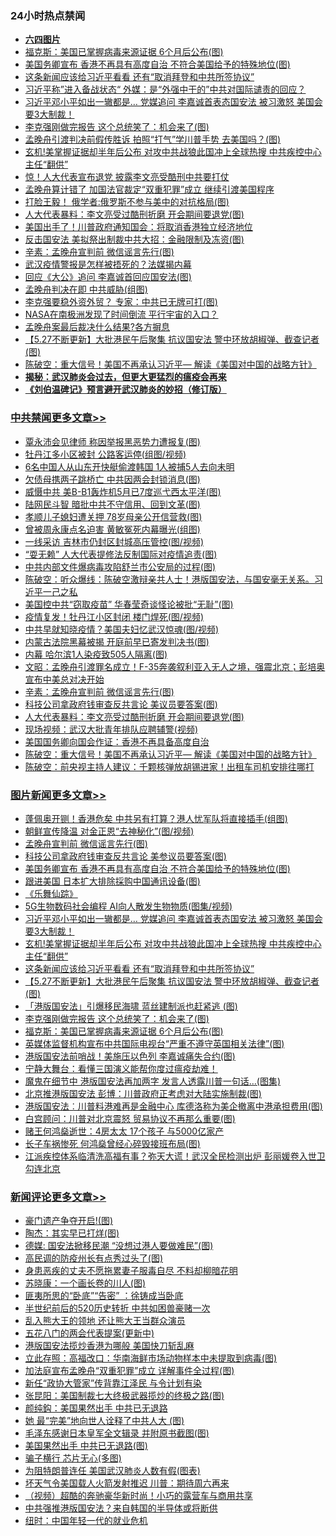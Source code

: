 <div class="catlist">
<h3>24小时热点禁闻</h3>
<ul>
<li><b><a href="64photo" target="_blank">六四图片</a></b></li>
<li><a href="https://github.com/fqnews/bnews/blob/master/topimagenews/20200527/1335144.md">福克斯：美国已掌握病毒来源证据 6个月后公布(图)</a></li>
<li><a href="https://github.com/fqnews/bnews/blob/master/topimagenews/20200528/1335431.md">美国务卿宣布 香港不再具有高度自治 不符合美国给予的特殊地位(图)</a></li>
<li><a href="https://github.com/fqnews/bnews/blob/master/topimagenews/20200527/1335253.md">这条新闻应该给习近平看看 还有“取消拜登和中共所签协议”</a></li>
<li><a href="https://github.com/fqnews/bnews/blob/master/comments/20200527/1335244.md">习近平称”进入备战状态“   外媒：是“外强中干的”中共对国际谴责的回应？</a></li>
<li><a href="https://github.com/fqnews/bnews/blob/master/topimagenews/20200527/1335332.md">习近平邓小平如出一辙都是… 党媒追问 李嘉诚首表态国安法 被习激怒 美国会要3大制裁！</a></li>
<li><a href="https://github.com/fqnews/bnews/blob/master/topimagenews/20200527/1335154.md">李克强刚做完报告 这个总统笑了：机会来了(图)</a></li>
<li><a href="https://github.com/fqnews/bnews/blob/master/cnnews/20200527/1335219.md">孟晚舟引渡判决前假传胜诉 拍照“打气”学川普手势 去美国吗？(图)</a></li>
<li><a href="https://github.com/fqnews/bnews/blob/master/topimagenews/20200527/1335279.md">玄机!美掌握证据却半年后公布 对攻中共战狼此国冲上全球热搜 中共疾控中心主任“翻供”</a></li>
<li><a href="https://github.com/fqnews/bnews/blob/master/comments/20200527/1335309.md">惊！人大代表宣布退党 披露李文亮受酷刑中共要打仗</a></li>
<li><a href="https://github.com/fqnews/bnews/blob/master/comments/20200528/1335456.md">孟晚舟算计错了 加国法官裁定“双重犯罪”成立 继续引渡美国程序</a></li>
<li><a href="https://github.com/fqnews/bnews/blob/master/cbnews/20200527/1335200.md">打脸王毅！ 俄学者:俄罗斯不参与美中的对抗格局(图)</a></li>
<li><a href="https://github.com/fqnews/bnews/blob/master/cbnews/20200528/1335510.md">人大代表暴料：李文亮受过酷刑折磨 开会期间要退党(图)</a></li>
<li><a href="https://github.com/fqnews/bnews/blob/master/comments/20200528/1335426.md">美国出手了！川普政府通知国会：将取消香港独立经济地位</a></li>
<li><a href="https://github.com/fqnews/bnews/blob/master/cbnews/20200527/1335156.md">反击国安法 美拟祭出制裁中共大招：金融限制及冻资(图)</a></li>
<li><a href="https://github.com/fqnews/bnews/blob/master/cbnews/20200528/1335512.md">辛素：孟晚舟宣判前 微信谣言先行(图)</a></li>
<li><a href="https://github.com/fqnews/bnews/blob/master/cbnews/20200527/1335231.md">武汉疫情警报是怎样被捂死的？法媒揭内幕</a></li>
<li><a href="https://github.com/fqnews/bnews/blob/master/cnnews/20200527/1335197.md">回应《大公》追问 李嘉诚首回应国安法(图)</a></li>
<li><a href="https://github.com/fqnews/bnews/blob/master/cbnews/20200527/1335114.md">孟晚舟判决在即 中共威胁(组图)</a></li>
<li><a href="https://github.com/fqnews/bnews/blob/master/cbnews/20200527/1335212.md">李克强要稳外资外贸？ 专家：中共已无牌可打(图)</a></li>
<li><a href="https://github.com/fqnews/bnews/blob/master/cnnews/20200528/1335483.md">NASA在南极洲发现了时间倒流 平行宇宙的入口？</a></li>
<li><a href="https://github.com/fqnews/bnews/blob/master/headline/20200527/1335239.md">孟晚舟案最后裁决什么结果?各方摒息</a></li>
<li><a href="https://github.com/fqnews/bnews/blob/master/topimagenews/20200527/1335172.md">【5.27不断更新】大批港民午后聚集 抗议国安法 警中环放胡椒弹、截查记者(图)</a></li>
<li><a href="https://github.com/fqnews/bnews/blob/master/cbnews/20200528/1335420.md">陈破空：重大信号！美国不再承认习近平— 解读《美国对中国的战略方针》 </a></li>
<li><b><a href="https://github.com/fqnews/bnews/blob/master/comments/20200211/1275071.md" target="_blank">揭秘：武汉肺炎会过去，但更大更猛烈的瘟疫会再来</a></b></li>
<li><b><a href="https://github.com/fqnews/bnews/blob/master/comments/20200207/1272816.md" target="_blank">《刘伯温碑记》预言避开武汉肺炎的妙招（修订版）</a></b></li>
</ul>
</div>

<div class="catlist">
<h3><a href="https://github.com/fqnews/bnews/blob/master/cbnews/" target="_blank">中共禁闻</a><span><a href="https://github.com/fqnews/bnews/blob/master/cbnews/" target="_blank" rel="nofollow">更多文章>></a></span></h3>
<ul>
<li><a href="https://github.com/fqnews/bnews/blob/master/cbnews/20200528/1335680.md" target="_blank">覃永沛会见律师 称因举报黑恶势力遭报复(图)</a></li>
<li><a href="https://github.com/fqnews/bnews/blob/master/cbnews/20200528/1335679.md" target="_blank">牡丹江多小区被封 公路客运停(组图/视频)</a></li>
<li><a href="https://github.com/fqnews/bnews/blob/master/cbnews/20200528/1335678.md" target="_blank">6名中国人从山东开快艇偷渡韩国 1人被捕5人去向未明</a></li>
<li><a href="https://github.com/fqnews/bnews/blob/master/cbnews/20200528/1335677.md" target="_blank">欠债母携两子跳桥亡 中共因两会封锁消息(图)</a></li>
<li><a href="https://github.com/fqnews/bnews/blob/master/cbnews/20200528/1335663.md" target="_blank">威慑中共 美B-B1轰炸机5月已7度巡弋西太平洋(图)</a></li>
<li><a href="https://github.com/fqnews/bnews/blob/master/cbnews/20200528/1335662.md" target="_blank">陆网民斗智 暗批中共不守信用、回到文革(图)</a></li>
<li><a href="https://github.com/fqnews/bnews/blob/master/cbnews/20200528/1335661.md" target="_blank">孝顺儿子媳妇遭关押 78岁母亲公开信营救(图)</a></li>
<li><a href="https://github.com/fqnews/bnews/blob/master/cbnews/20200528/1335641.md" target="_blank">曾被周永康点名迫害 黄敏冤死内幕曝光(组图)</a></li>
<li><a href="https://github.com/fqnews/bnews/blob/master/cbnews/20200528/1335634.md" target="_blank">一线采访 吉林市仍封区封城高压管控(图/视频)</a></li>
<li><a href="https://github.com/fqnews/bnews/blob/master/cbnews/20200528/1335623.md" target="_blank">“耍无赖” 人大代表提修法反制国际对疫情追责(图)</a></li>
<li><a href="https://github.com/fqnews/bnews/blob/master/cbnews/20200528/1335622.md" target="_blank">中共内部文件爆病毒攻陷舒兰市公安局的过程(图)</a></li>
<li><a href="https://github.com/fqnews/bnews/blob/master/cbnews/20200528/1335621.md" target="_blank">陈破空：听众爆线：陈破空激辩亲共人士！港版国安法，与国安毫无关系。习近平一己之私</a></li>
<li><a href="https://github.com/fqnews/bnews/blob/master/cbnews/20200528/1335614.md" target="_blank">美国控中共“窃取疫苗” 华春莹奇谈怪论被批“无耻”(图)</a></li>
<li><a href="https://github.com/fqnews/bnews/blob/master/cbnews/20200528/1335613.md" target="_blank">疫情复发！牡丹江小区封闭 楼门焊死(图/视频)</a></li>
<li><a href="https://github.com/fqnews/bnews/blob/master/cbnews/20200528/1335612.md" target="_blank">中共早就知晓疫情？美国夫妇忆武汉惊魂(图/视频)</a></li>
<li><a href="https://github.com/fqnews/bnews/blob/master/cbnews/20200528/1335611.md" target="_blank">内蒙古法院黑幕被揭 开庭前早已寄发判决书(图)</a></li>
<li><a href="https://github.com/fqnews/bnews/blob/master/cbnews/20200528/1335610.md" target="_blank">内幕 哈尔滨1人染疫致505人隔离(图)</a></li>
<li><a href="https://github.com/fqnews/bnews/blob/master/cbnews/20200528/1335525.md" target="_blank">文昭：孟晚舟引渡罪名成立！F-35奔袭叙利亚入无人之境，强震北京；彭培奥宣布中美总对决开始</a></li>
<li><a href="https://github.com/fqnews/bnews/blob/master/cbnews/20200528/1335512.md" target="_blank">辛素：孟晚舟宣判前 微信谣言先行(图)</a></li>
<li><a href="https://github.com/fqnews/bnews/blob/master/cbnews/20200528/1335511.md" target="_blank">科技公司拿政府钱审查反共言论 美议员要答案(图)</a></li>
<li><a href="https://github.com/fqnews/bnews/blob/master/cbnews/20200528/1335510.md" target="_blank">人大代表暴料：李文亮受过酷刑折磨 开会期间要退党(图)</a></li>
<li><a href="https://github.com/fqnews/bnews/blob/master/cbnews/20200528/1335509.md" target="_blank">现场视频：武汉大批青年排队应聘辅警(视频)</a></li>
<li><a href="https://github.com/fqnews/bnews/blob/master/cbnews/20200528/1335439.md" target="_blank">美国国务卿向国会作证：香港不再具备高度自治</a></li>
<li><a href="https://github.com/fqnews/bnews/blob/master/cbnews/20200528/1335420.md" target="_blank">陈破空：重大信号！美国不再承认习近平— 解读《美国对中国的战略方针》</a></li>
<li><a href="https://github.com/fqnews/bnews/blob/master/cbnews/20200528/1335419.md" target="_blank">陈破空：前央视主持人建议：千颗核弹放胡锡进家！出租车司机安排往哪打</a></li>

</ul>
</div>
<div class="catlist">
<h3><a href="https://github.com/fqnews/bnews/blob/master/topimagenews/" target="_blank">图片新闻</a><span><a href="https://github.com/fqnews/bnews/blob/master/topimagenews/" target="_blank" rel="nofollow">更多文章>></a></span></h3>
<ul>
<li><a href="https://github.com/fqnews/bnews/blob/master/topimagenews/20200528/1335633.md" target="_blank">蓬佩奥开铡！香港危矣 中共另有打算？港人忧军队将直接插手(组图)</a></li>
<li><a href="https://github.com/fqnews/bnews/blob/master/topimagenews/20200528/1335632.md" target="_blank">朝鲜宣传降温 对金正恩“去神秘化”(图/视频)</a></li>
<li><a href="https://github.com/fqnews/bnews/blob/master/topimagenews/20200528/1335631.md" target="_blank">孟晚舟宣判前 微信谣言先行(图)</a></li>
<li><a href="https://github.com/fqnews/bnews/blob/master/topimagenews/20200528/1335630.md" target="_blank">科技公司拿政府钱审查反共言论 美参议员要答案(图)</a></li>
<li><a href="https://github.com/fqnews/bnews/blob/master/topimagenews/20200528/1335431.md" target="_blank">美国务卿宣布 香港不再具有高度自治 不符合美国给予的特殊地位(图)</a></li>
<li><a href="https://github.com/fqnews/bnews/blob/master/topimagenews/20200528/1335421.md" target="_blank">跟进美国 日本扩大排除採购中国通讯设备(图)</a></li>
<li><a href="https://github.com/fqnews/bnews/blob/master/comments/20200527/783191.md" target="_blank">《乐舞仙踪》</a></li>
<li><a href="https://github.com/fqnews/bnews/blob/master/topimagenews/20200527/1335347.md" target="_blank">5G生物数码社会编程 AI向人散发生物物质(图集/视频)</a></li>
<li><a href="https://github.com/fqnews/bnews/blob/master/topimagenews/20200527/1335332.md" target="_blank">习近平邓小平如出一辙都是… 党媒追问 李嘉诚首表态国安法 被习激怒 美国会要3大制裁！</a></li>
<li><a href="https://github.com/fqnews/bnews/blob/master/topimagenews/20200527/1335279.md" target="_blank">玄机!美掌握证据却半年后公布 对攻中共战狼此国冲上全球热搜 中共疾控中心主任“翻供”</a></li>
<li><a href="https://github.com/fqnews/bnews/blob/master/topimagenews/20200527/1335253.md" target="_blank">这条新闻应该给习近平看看 还有“取消拜登和中共所签协议”</a></li>
<li><a href="https://github.com/fqnews/bnews/blob/master/topimagenews/20200527/1335172.md" target="_blank">【5.27不断更新】大批港民午后聚集 抗议国安法 警中环放胡椒弹、截查记者(图)</a></li>
<li><a href="https://github.com/fqnews/bnews/blob/master/topimagenews/20200527/1335171.md" target="_blank">「港版国安法」引爆移民海啸 蓝丝建制派也赶紧逃 (图)</a></li>
<li><a href="https://github.com/fqnews/bnews/blob/master/topimagenews/20200527/1335154.md" target="_blank">李克强刚做完报告 这个总统笑了：机会来了(图)</a></li>
<li><a href="https://github.com/fqnews/bnews/blob/master/topimagenews/20200527/1335144.md" target="_blank">福克斯：美国已掌握病毒来源证据 6个月后公布(图)</a></li>
<li><a href="https://github.com/fqnews/bnews/blob/master/topimagenews/20200527/1335143.md" target="_blank">英媒体监督机构宣布中共国际电视台“严重不遵守英国相关法律”(图)</a></li>
<li><a href="https://github.com/fqnews/bnews/blob/master/topimagenews/20200527/1335131.md" target="_blank">港版国安法前哨战！美施压以色列 李嘉诚痛失合约(图)</a></li>
<li><a href="https://github.com/fqnews/bnews/blob/master/comments/20200527/1273654.md" target="_blank">宁静大舞台：看懂三国演义能帮你度过瘟疫劫难！</a></li>
<li><a href="https://github.com/fqnews/bnews/blob/master/topimagenews/20200527/1335034.md" target="_blank">魔鬼在细节中 港版国安法再加两字 发言人透露川普一句话&#8230;(图集)</a></li>
<li><a href="https://github.com/fqnews/bnews/blob/master/topimagenews/20200527/1334898.md" target="_blank">北京推港版国安法 彭博：川普政府正考虑对大陆实施制裁(图)</a></li>
<li><a href="https://github.com/fqnews/bnews/blob/master/topimagenews/20200527/1334897.md" target="_blank">港版国安法︰川普料港难再是金融中心 库德洛称为美企撤离中港承担费用(图)</a></li>
<li><a href="https://github.com/fqnews/bnews/blob/master/topimagenews/20200527/1334896.md" target="_blank">白宫顾问：川普对北京震怒 贸易协议不再那么重要(图)</a></li>
<li><a href="https://github.com/fqnews/bnews/blob/master/topimagenews/20200526/1334774.md" target="_blank">赌王何鸿燊逝世：4房太太 17个孩子 与5000亿家产</a></li>
<li><a href="https://github.com/fqnews/bnews/blob/master/topimagenews/20200526/1334773.md" target="_blank">长子车祸惨死 何鸿燊曾经心碎毁接班布局(图)</a></li>
<li><a href="https://github.com/fqnews/bnews/blob/master/topimagenews/20200526/1334761.md" target="_blank">江派疾控体系临清洗高福有事？弥天大谎！武汉全民检测出炉 彭丽媛卷入世卫勾连北京</a></li>

</ul>
</div>
<div class="catlist">
<h3><a href="https://github.com/fqnews/bnews/blob/master/comments/" target="_blank">新闻评论</a><span><a href="https://github.com/fqnews/bnews/blob/master/comments/" target="_blank" rel="nofollow">更多文章>></a></span></h3>
<ul>
<li><a href="https://github.com/fqnews/bnews/blob/master/comments/20200528/1335696.md" target="_blank">豪门遗产争夺开启!(图)</a></li>
<li><a href="https://github.com/fqnews/bnews/blob/master/comments/20200528/1335695.md" target="_blank">陶杰：其实早已打烊(图)</a></li>
<li><a href="https://github.com/fqnews/bnews/blob/master/comments/20200528/1335694.md" target="_blank">德媒: 国安法掀移民潮 “没想过港人要做难民”(图)</a></li>
<li><a href="https://github.com/fqnews/bnews/blob/master/comments/20200528/1335691.md" target="_blank">高民调的防疫州长有点秀过头了(图)</a></li>
<li><a href="https://github.com/fqnews/bnews/blob/master/comments/20200528/1335685.md" target="_blank">身患恶疾的丈夫不愿拖累妻子服毒自尽 不料却柳暗花明</a></li>
<li><a href="https://github.com/fqnews/bnews/blob/master/comments/20200528/1335683.md" target="_blank">苏晓康：一个画长卷的川人(图)</a></li>
<li><a href="https://github.com/fqnews/bnews/blob/master/comments/20200528/1335682.md" target="_blank">匪夷所思的“卧底”“告密” ：徐铸成当卧底</a></li>
<li><a href="https://github.com/fqnews/bnews/blob/master/comments/20200528/1335664.md" target="_blank">半世纪前后的520历史转折 中共如困兽豪赌一次</a></li>
<li><a href="https://github.com/fqnews/bnews/blob/master/comments/20200528/1335644.md" target="_blank">乱入熊大王的领地 还让熊大王当群众演员</a></li>
<li><a href="https://github.com/fqnews/bnews/blob/master/comments/20200528/1335642.md" target="_blank">五花八门的两会代表提案(更新中)</a></li>
<li><a href="https://github.com/fqnews/bnews/blob/master/comments/20200528/1335637.md" target="_blank">港版国安法揽炒香港为哪般 美国快刀斩乱麻</a></li>
<li><a href="https://github.com/fqnews/bnews/blob/master/comments/20200528/1335636.md" target="_blank">立此存照：高福改口：华南海鲜市场动物样本中未提取到病毒(图)</a></li>
<li><a href="https://github.com/fqnews/bnews/blob/master/comments/20200528/1335635.md" target="_blank">加法庭宣布孟晚舟“双重犯罪”成立 详解事件全过程(图)</a></li>
<li><a href="https://github.com/fqnews/bnews/blob/master/comments/20200528/1335628.md" target="_blank">新任“政协大管家”传背靠江泽民 与令计划有染</a></li>
<li><a href="https://github.com/fqnews/bnews/blob/master/comments/20200528/1335626.md" target="_blank">张昆阳：美国制裁七大终极武器揽炒的终极之路(图)</a></li>
<li><a href="https://github.com/fqnews/bnews/blob/master/comments/20200528/1335620.md" target="_blank">颜纯鈎：美国果然出手 中共已无退路</a></li>
<li><a href="https://github.com/fqnews/bnews/blob/master/comments/20200528/1335619.md" target="_blank">她 最“完美”地向世人诠释了中共人大 (图)</a></li>
<li><a href="https://github.com/fqnews/bnews/blob/master/comments/20200528/1335600.md" target="_blank">毛泽东感谢日本皇军全文辑录 并附原书截图(图)</a></li>
<li><a href="https://github.com/fqnews/bnews/blob/master/comments/20200528/1335595.md" target="_blank">美国果然出手 中共已无退路(图)</a></li>
<li><a href="https://github.com/fqnews/bnews/blob/master/comments/20200528/1335577.md" target="_blank">骗子横行 芯片无心(多图)</a></li>
<li><a href="https://github.com/fqnews/bnews/blob/master/comments/20200528/1335576.md" target="_blank">为阻特朗普连任 美国武汉肺炎人数有假(图表)</a></li>
<li><a href="https://github.com/fqnews/bnews/blob/master/comments/20200528/1335536.md" target="_blank">坏天气令美国载人火箭发射推迟 川普：期待周六再来</a></li>
<li><a href="https://github.com/fqnews/bnews/blob/master/comments/20200528/1335535.md" target="_blank">（视频）超酷的奔驰豪华新时尚！小巧的露营车与商用共享</a></li>
<li><a href="https://github.com/fqnews/bnews/blob/master/comments/20200528/1335532.md" target="_blank">中共强推港版国安法？来自韩国的半导体或将断供</a></li>
<li><a href="https://github.com/fqnews/bnews/blob/master/comments/20200528/1335531.md" target="_blank">纽时：中国年轻一代的就业危机</a></li>

</ul>
</div>